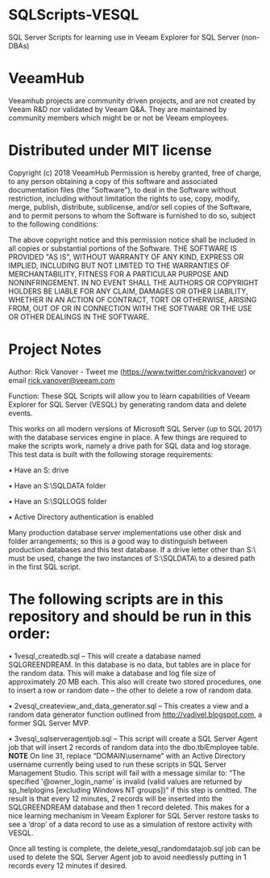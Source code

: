 # SQLScripts-VESQL
SQL Server Scripts for learning use in Veeam Explorer for SQL Server (non-DBAs)


# VeeamHub
Veeamhub projects are community driven projects, and are not created by Veeam R&D nor validated by Veeam Q&A. They are maintained by community members which might be or not be Veeam employees.

# Distributed under MIT license
Copyright (c) 2018 VeeamHub
Permission is hereby granted, free of charge, to any person obtaining a copy of this software and associated documentation files (the "Software"), to deal in the Software without restriction, including without limitation the rights to use, copy, modify, merge, publish, distribute, sublicense, and/or sell copies of the Software, and to permit persons to whom the Software is furnished to do so, subject to the following conditions:

The above copyright notice and this permission notice shall be included in all copies or substantial portions of the Software.
THE SOFTWARE IS PROVIDED "AS IS", WITHOUT WARRANTY OF ANY KIND, EXPRESS OR IMPLIED, INCLUDING BUT NOT LIMITED TO THE WARRANTIES OF MERCHANTABILITY, FITNESS FOR A PARTICULAR PURPOSE AND NONINFRINGEMENT. IN NO EVENT SHALL THE AUTHORS OR COPYRIGHT HOLDERS BE LIABLE FOR ANY CLAIM, DAMAGES OR OTHER LIABILITY, WHETHER IN AN ACTION OF CONTRACT, TORT OR OTHERWISE, ARISING FROM, OUT OF OR IN CONNECTION WITH THE SOFTWARE OR THE USE OR OTHER DEALINGS IN THE SOFTWARE.

# Project Notes
Author: Rick Vanover - Tweet me (https://www.twitter.com/rickvanover) or email rick.vanover@veeam.com 

Function: These SQL Scripts will allow you to learn capabilities of Veeam Explorer for SQL Server (VESQL) by generating random data and delete events.

This works on all modern versions of Microsoft SQL Server (up to SQL 2017) with the database services engine in place. A few things are required to make the scripts work, namely a drive path for SQL data and log storage. This test data is built with the following storage requirements:

•	Have an S: drive

•	Have an S:\SQLDATA folder

•	Have an S:\SQLLOGS folder

•	Active Directory authentication is enabled

Many production database server implementations use other disk and folder arrangements; so this is a good way to distinguish between production databases and this test database. If a drive letter other than S:\ must be used, change the two instances of S:\SQLDATA\ to a desired path in the first SQL script. 

# The following scripts are in this repository and should be run in this order:

•	1vesql_createdb.sql – This will create a database named SQLGREENDREAM. In this database is no data, but tables are in place for the random data. This will make a database and log file size of approximately 20 MB each. This also will create two stored procedures, one to insert a row or random date – the other to delete a row of random data. 

•	2vesql_createview_and_data_generator.sql – This creates a view and a random data generator function outlined from http://vadivel.blogspot.com, a former SQL Server MVP.

•	3vesql_sqlserveragentjob.sql – This script will create a SQL Server Agent job that will insert 2 records of random data into the dbo.tblEmployee table. **NOTE**  On line 31, replace “DOMAIN\username” with an Active Directory username currently being used to run these scripts in SQL Server Management Studio. This script will fail with a message similar to: “The specified '@owner_login_name' is invalid (valid values are returned by sp_helplogins [excluding Windows NT groups])” if this step is omitted.
The result is that every 12 minutes, 2 records will be inserted into the SQLGREENDREAM database and then 1 record deleted. This makes for a nice learning mechanism in Veeam Explorer for SQL Server restore tasks to see a ‘drop’ of a data record to use as a simulation of restore activity with VESQL.


Once all testing is complete, the delete_vesql_randomdatajob.sql job can be used to delete the SQL Server Agent job to avoid needlessly putting in 1 records every 12 minutes if desired. 
